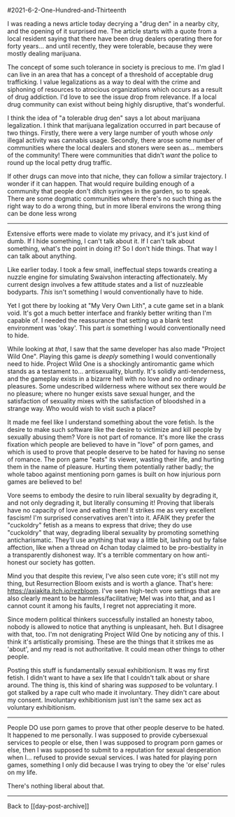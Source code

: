 #2021-6-2-One-Hundred-and-Thirteenth 

I was reading a news article today decrying a "drug den" in a nearby city, and the opening of it surprised me.  The article starts with a quote from a local resident saying that there have been drug dealers operating there for forty years... and until recently, they were tolerable, because they were mostly dealing marijuana.

The concept of some such tolerance in society is precious to me.  I'm glad I can live in an area that has a concept of a threshold of acceptable drug trafficking.  I value legalizations as a way to deal with the crime and siphoning of resources to atrocious organizations which occurs as a result of drug addiction.  I'd love to see the issue drop from relevance.  If a local drug community can exist without being highly disruptive, that's wonderful.

I think the idea of "a tolerable drug den" says a lot about marijuana legalization.  I think that marijuana legalization occurred in part because of two things.  Firstly, there were a very large number of youth whose *only* illegal activity was cannabis usage.  Secondly, there arose some number of communities where the local dealers and stoners were seen as... members of the community!  There were communities that didn't *want* the police to round up the local petty drug traffic.

If other drugs can move into that niche, they can follow a similar trajectory.  I wonder if it can happen.  That would require building enough of a community that people don't ditch syringes in the garden, so to speak.  There are some dogmatic communities where there's no such thing as the right way to do a wrong thing, but in more liberal environs the wrong thing can be done less wrong

---
Extensive efforts were made to violate my privacy, and it's just kind of dumb.  If I hide something, I can't talk about it.  If I can't talk about something, what's the point in doing it?  So I don't hide things.  That way I can talk about anything.

Like earlier today.  I took a few small, ineffectual steps towards creating a nuzzle engine for simulating Swaivshon interacting affectionately.  My current design involves a few attitude states and a list of nuzzleable bodyparts.  *This* isn't something I would conventionally have to hide.

Yet I got there by looking at "My Very Own Lith", a cute game set in a blank void.  It's got a much better interface and frankly better writing than I'm capable of.  I needed the reassurance that setting up a blank test environment was 'okay'.  This part *is* something I would conventionally need to hide.

While looking at *that*, I saw that the same developer has also made "Project Wild One".  Playing this game is *deeply* something I would conventionally need to hide.  Project Wild One is a shockingly antiromantic game which stands as a testament to... antisexuality, bluntly.  It's solidly anti-tenderness, and the gameplay exists in a bizarre hell with no love and no ordinary pleasures.  Some undescribed wilderness where without sex there would *be* no pleasure; where no hunger exists save sexual hunger, and the satisfaction of sexuality mixes with the satisfaction of bloodshed in a strange way.  Who would wish to visit such a place?

It made me feel like I understand something about the vore fetish.  Is the desire to make such software like the desire to victimize and kill people by sexually abusing them?  Vore is not part of romance.  It's more like the crass fixation which people are believed to have in "love" of porn games, and which is used to prove that people deserve to be hated for having no sense of romance.  The porn game "eats" its viewer, wasting their life, and hurting them in the name of pleasure.  Hurting them potentially rather badly; the whole taboo against mentioning porn games is built on how injurious porn games are believed to be!

Vore seems to embody the desire to ruin liberal sexuality by degrading it, and not only degrading it, but literally consuming it!  Proving that liberals have no capacity of love and eating them!  It strikes me as very excellent fascism!  I'm surprised conservatives aren't into it.  AFAIK they prefer the "cuckoldry" fetish as a means to express that drive; they do use "cuckoldry" that way, degrading liberal sexuality by promoting something anticharismatic.  They'll use anything that way a little bit, lashing out by false affection, like when a thread on 4chan today claimed to be pro-bestiality in a transparently dishonest way.  It's a terrible commentary on how anti-honest our society has gotten.

Mind you that despite this review, I've also seen cute vore; it's still not my thing, but Resurrection Bloom exists and is worth a glance.  That's here: https://axiakita.itch.io/rezbloom.  I've seen high-tech vore settings that are also clearly meant to be harmless/facilitative; Mel was into that, and as I cannot count it among his faults, I regret not appreciating it more.

Since modern political thinkers successfully installed an honesty taboo, nobody is allowed to notice that anything is unpleasant, heh.  But I disagree with that, too.  I'm not denigrating Project Wild One by noticing any of this.  I think it's artistically promising.  These are the things that it strikes me as 'about', and my read is not authoritative.  It could mean other things to other people.

Posting this stuff is fundamentally sexual exhibitionism.  It was my first fetish.  I didn't want to have a sex life that I couldn't talk about or share around.  The thing is, this kind of sharing was *supposed* to be voluntary.  I got stalked by a rape cult who made it involuntary.  They didn't care about my consent.  Involuntary exhibitionism just isn't the same sex act as voluntary exhibitionism.

---
People DO use porn games to prove that other people deserve to be hated.  It happened to me personally.  I was supposed to provide cybersexual services to people or else, then I was supposed to program porn games or else, then I was supposed to submit to a reputation for sexual desperation when I... refused to provide sexual services.  I was hated for playing porn games, something I only did because I was trying to obey the 'or else' rules on my life.

There's nothing liberal about that.

---
Back to [[day-post-archive]]